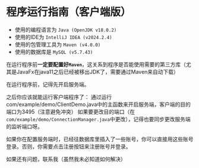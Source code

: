 # 程序运行指南（客户端版）

* 使用的编程语言为 `Java (OpenJDK v18.0.2)`
* 使用的IDE为 `IntelliJ IDEA (v2024.2.4)`
* 使用的包管理工具为 `Maven (v4.0.0)`
* 使用的数据库是 `MySQL (v5.7.43)`

在运行程序前**一定要配置好`Maven`**，这关系到程序是否能使用需要的第三方库（尤其是JavaFx在java11之后已经被移出JDK了，需要通过Maven来自动下载）

在运行程序前，记得先开启服务端。

之后你应该就能运行客户端程序了：
通过运行com/example/demo/ClientDemo.java中的主函数来开启服务端，客户端的目的端口为3495（注意避免冲突）
如果要更改目的端口（在`com/example/demo/ConnectionManager.java`中更改），记得也要同步更改服务端的监听端口呀。

如果你在配置服务端时，已经往数据库里插入了一些账号，你可以直接用这些账号登录。否则，你需要点击注册按钮来注册账号并登录。

如果还有问题，联系我（虽然我未必知道如何解决）



